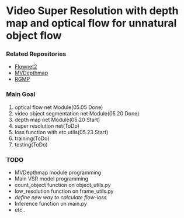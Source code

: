 # Video Super Resolution with depth map and optical flow for unnatural object flow

### Related Repositories
- [Flownet2](https://github.com/NVIDIA/flownet2-pytorch)
- [MVDepthmap](https://github.com/HKUST-Aerial-Robotics/MVDepthNet)
- [RGMP](https://github.com/seoungwugoh/RGMP)

### Main Goal
1. optical flow net Module(05.05 Done)
2. video object segmentation net Module(05.20 Done)
3. depth map net Module(05.20 Start)
4. super resolution net(ToDo)
5. loss function with etc utils(05.23 Start)
6. training(ToDo)
7. testing(ToDo)

### TODO
- MVDepthmap module programming
- Main VSR model programming
- count_object function on object_utils.py
- low_resolution function on frame_utils.py
- *define new way to calculate flow-loss*
- Inference function on main.py
- etc..
